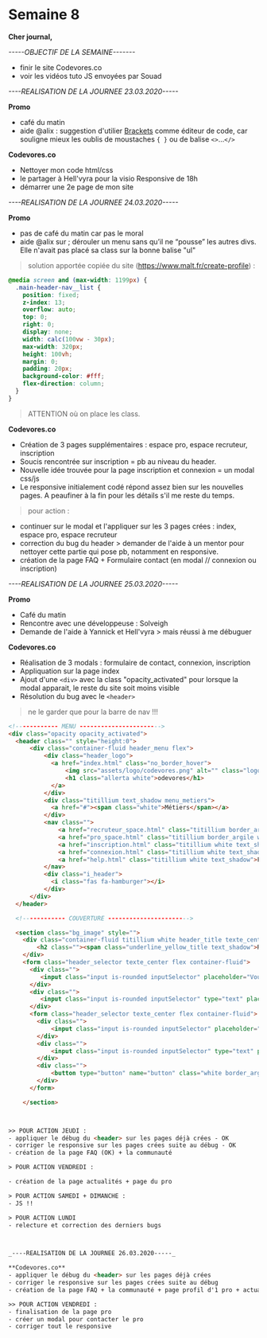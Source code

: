 # Semaine 8

**Cher journal,**

_-----OBJECTIF DE LA SEMAINE-------_

- finir le site Codevores.co
- voir les vidéos tuto JS envoyées par Souad


_----REALISATION DE LA JOURNEE 23.03.2020-----_

**Promo**

- café du matin
- aide @alix : suggestion d'utilier [Brackets](http://brackets.io/) comme éditeur de code, car souligne mieux les oublis de moustaches `{ }` ou de balise `<>`...`</>`

**Codevores.co**

- Nettoyer mon code html/css
- le partager à Hell'vyra pour la visio Responsive de 18h
- démarrer une 2e page de mon site


_----REALISATION DE LA JOURNEE 24.03.2020-----_

**Promo**

- pas de café du matin car pas le moral
- aide @alix sur ; dérouler un menu sans qu’il ne “pousse” les autres divs. Elle n'avait pas placé sa class sur la bonne balise "ul"

> solution apportée copiée du site (https://www.malt.fr/create-profile) :

```css
@media screen and (max-width: 1199px) {
  .main-header-nav__list {
    position: fixed;
    z-index: 13;
    overflow: auto;
    top: 0;
    right: 0;
    display: none;
    width: calc(100vw - 30px);
    max-width: 320px;
    height: 100vh;
    margin: 0;
    padding: 20px;
    background-color: #fff;
    flex-direction: column;
  }
}
```
> ATTENTION où on place les class.


**Codevores.co**

- Création de 3 pages supplémentaires : espace pro, espace recruteur, inscription
- Soucis rencontrée sur inscription = pb au niveau du header.
- Nouvelle idée trouvée pour la page inscription et connexion = un modal css/js
- Le responsive initialement codé répond assez bien sur les nouvelles pages. A peaufiner à la fin pour les détails s'il me reste du temps.

> pour action :
- continuer sur le modal et l'appliquer sur les 3 pages crées : index, espace pro, espace recruteur
- correction du bug du header > demander de l'aide à un mentor pour nettoyer cette partie qui pose pb, notamment en responsive.
- création de la page FAQ + Formulaire contact (en modal // connexion ou inscription)


_----REALISATION DE LA JOURNEE 25.03.2020-----_

**Promo**
- Café du matin
- Rencontre avec une développeuse : Solveigh
- Demande de l'aide à Yannick et Hell'vyra > mais réussi à me débuguer


**Codevores.co**
- Réalisation de 3 modals : formulaire de contact, connexion, inscription
- Appliquation sur la page index
- Ajout d'une `<div>` avec la class "opacity_activated" pour lorsque la modal apparait, le reste du site soit moins visible
- Résolution du bug avec le `<header>`

> ne le garder que pour la barre de nav !!!

```html
<!------------ MENU ----------------------->
<div class="opacity opacity_activated">
  <header class="" style="height:0">
      <div class="container-fluid header_menu flex">
          <div class="header_logo">
            <a href="index.html" class="no_border_hover">
                <img src="assets/logo/codevores.png" alt="" class="logo">
                <h1 class="allerta white">odevores</h1>
            </a>
          </div>
          <div class="titillium text_shadow menu_metiers">
            <a href="#"><span class="white">Métiers</span></a>
          </div>
          <nav class="">
              <a href="recruteur_space.html" class="titillium border_argile white no_border_hover">Je recrute</a>
              <a href="pro_space.html" class="titillium border_argile white no_border_hover">Je suis freelance</a>
              <a href="inscription.html" class="titillium white text_shadow subscribe">M'inscrire</a>
              <a href="connexion.html" class="titillium white text_shadow connexion">Me connecter</a>
              <a href="help.html" class="titillium white text_shadow">FAQ</a>
          </nav>
          <div class="i_header">
            <i class="fas fa-hamburger"></i>
          </div>
      </div>
  </header>

  <!------------ COUVERTURE ----------------------->

  <section class="bg_image" style="">
    <div class="container-fluid titillium white header_title texte_center">
        <h2 class=""><span class="underline_yellow_title text_shadow">Recrutez votre Codevoreuses !</span></h2>
    </div>
    <form class="header_selector texte_center flex container-fluid">
      <div class="">
         <input class="input is-rounded inputSelector" placeholder="Vous cherchez : UX Designer, php, Angular...">
      </div>
      <div class="">
         <input class="input is-rounded inputSelector" type="text" placeholder="Pays, Région, Ville">
      </div>
      <form class="header_selector texte_center flex container-fluid">
        <div class="">
            <input class="input is-rounded inputSelector" placeholder="Vous cherchez : UX Designer, php, Angular...">
        </div>
        <div class="">
            <input class="input is-rounded inputSelector" type="text" placeholder="Pays, Région, Ville">
        </div>
        <div class="">
            <button type="button" name="button" class="white border_argile button_header underline_none" value="submit"><a class="underline_none">Rechercher</a></button>
        </div>
      </form>

    </section>



>> POUR ACTION JEUDI :
- appliquer le débug du <header> sur les pages déjà crées - OK
- corriger le responsive sur les pages crées suite au débug - OK
- création de la page FAQ (OK) + la communauté

> POUR ACTION VENDREDI :

- création de la page actualités + page du pro

> POUR ACTION SAMEDI + DIMANCHE :
- JS !!

> POUR ACTION LUNDI
- relecture et correction des derniers bugs



_----REALISATION DE LA JOURNEE 26.03.2020-----_

**Codevores.co**
- appliquer le débug du <header> sur les pages déjà crées
- corriger le responsive sur les pages crées suite au débug
- création de la page FAQ + la communauté + page profil d'1 pro + actualités

>> POUR ACTION VENDREDI :
- finalisation de la page pro
- créer un modal pour contacter le pro
- corriger tout le responsive
